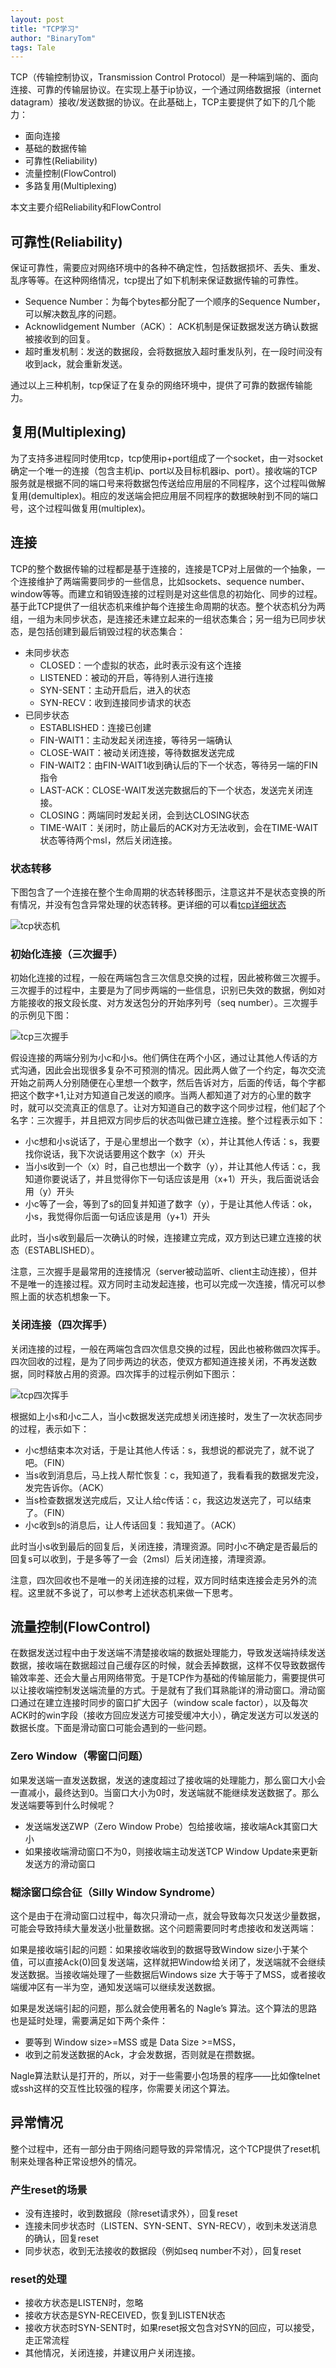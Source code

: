 ```yaml
---
layout: post
title: "TCP学习"
author: "BinaryTom"
tags: Tale
---
```


TCP（传输控制协议，Transmission Control Protocol）是一种端到端的、面向连接、可靠的传输层协议。在实现上基于ip协议，一个通过网络数据报（internet datagram）接收/发送数据的协议。在此基础上，TCP主要提供了如下的几个能力：

- 面向连接
- 基础的数据传输
- 可靠性(Reliability)
- 流量控制(FlowControl)
- 多路复用(Multiplexing)

本文主要介绍Reliability和FlowControl

## 可靠性(Reliability)

保证可靠性，需要应对网络环境中的各种不确定性，包括数据损坏、丢失、重发、乱序等等。在这种网络情况，tcp提出了如下机制来保证数据传输的可靠性。

- Sequence Number：为每个bytes都分配了一个顺序的Sequence Number，可以解决数乱序的问题。
- Acknowlidgement Number（ACK）： ACK机制是保证数据发送方确认数据被接收到的回复。
- 超时重发机制：发送的数据段，会将数据放入超时重发队列，在一段时间没有收到ack，就会重新发送。

通过以上三种机制，tcp保证了在复杂的网络环境中，提供了可靠的数据传输能力。

## 复用(Multiplexing)

为了支持多进程同时使用tcp，tcp使用ip+port组成了一个socket，由一对socket确定一个唯一的连接（包含主机ip、port以及目标机器ip、port）。接收端的TCP服务就是根据不同的端口号来将数据包传送给应用层的不同程序，这个过程叫做解复用(demultiplex)。相应的发送端会把应用层不同程序的数据映射到不同的端口号，这个过程叫做复用(multiplex)。

## 连接

TCP的整个数据传输的过程都是基于连接的，连接是TCP对上层做的一个抽象，一个连接维护了两端需要同步的一些信息，比如sockets、sequence number、window等等。而建立和销毁连接的过程则是对这些信息的初始化、同步的过程。基于此TCP提供了一组状态机来维护每个连接生命周期的状态。整个状态机分为两组，一组为未同步状态，是连接还未建立起来的一组状态集合；另一组为已同步状态，是包括创建到最后销毁过程的状态集合：

- 未同步状态
    - CLOSED：一个虚拟的状态，此时表示没有这个连接
    - LISTENED：被动的开启，等待别人进行连接
    - SYN-SENT：主动开启后，进入的状态
    - SYN-RECV：收到连接同步请求的状态
- 已同步状态
    - ESTABLISHED：连接已创建
    - FIN-WAIT1：主动发起关闭连接，等待另一端确认
    - CLOSE-WAIT：被动关闭连接，等待数据发送完成
    - FIN-WAIT2：由FIN-WAIT1收到确认后的下一个状态，等待另一端的FIN指令
    - LAST-ACK：CLOSE-WAIT发送完数据后的下一个状态，发送完关闭连接。
    - CLOSING：两端同时发起关闭，会到达CLOSING状态
    - TIME-WAIT：关闭时，防止最后的ACK对方无法收到，会在TIME-WAIT状态等待两个msl，然后关闭连接。

### 状态转移

下图包含了一个连接在整个生命周期的状态转移图示，注意这并不是状态变换的所有情况，并没有包含异常处理的状态转移。更详细的可以看[tcp详细状态](http://www.medianet.kent.edu/techreports/TR2005-07-22-tcp-EFSM.pdf)

![tcp状态机](../img/tcp-status.png "tcp状态机")

### 初始化连接（三次握手）

初始化连接的过程，一般在两端包含三次信息交换的过程，因此被称做三次握手。三次握手的过程中，主要是为了同步两端的一些信息，识别已失效的数据，例如对方能接收的报文段长度、对方发送包分的开始序列号（seq number）。三次握手的示例见下图：

![tcp三次握手](../img/tcp-status-three-way-handshake.png "tcp三次握手")

假设连接的两端分别为小c和小s。他们俩住在两个小区，通过让其他人传话的方式沟通，因此会出现很多复杂不可预测的情况。因此两人做了一个约定，每次交流开始之前两人分别随便在心里想一个数字，然后告诉对方，后面的传话，每个字都把这个数字+1,让对方知道自己发送的顺序。当两人都知道了对方的心里的数字时，就可以交流真正的信息了。让对方知道自己的数字这个同步过程，他们起了个名字：三次握手，并且把双方同步后的状态叫做已建立连接。整个过程表示如下：

- 小c想和小s说话了，于是心里想出一个数字（x），并让其他人传话：s，我要找你说话，我下次说话要用这个数字（x）开头
- 当小s收到一个（x）时，自己也想出一个数字（y），并让其他人传话：c，我知道你要说话了，并且觉得你下一句话应该是用（x+1）开头，我后面说话会用（y）开头
- 小c等了一会，等到了s的回复并知道了数字（y），于是让其他人传话：ok，小s，我觉得你后面一句话应该是用（y+1）开头

此时，当小s收到最后一次确认的时候，连接建立完成，双方到达已建立连接的状态（ESTABLISHED）。

注意，三次握手是最常用的连接情况（server被动监听、client主动连接），但并不是唯一的连接过程。双方同时主动发起连接，也可以完成一次连接，情况可以参照上面的状态机想象一下。

### 关闭连接（四次挥手）

关闭连接的过程，一般在两端包含四次信息交换的过程，因此也被称做四次挥手。四次回收的过程，是为了同步两边的状态，使双方都知道连接关闭，不再发送数据，同时释放占用的资源。四次挥手的过程示例如下图示：

![tcp四次挥手](../img/tcp-status-four-wat-handshake.png "tcp四次挥手")

根据如上小s和小c二人，当小c数据发送完成想关闭连接时，发生了一次状态同步的过程，表示如下：

- 小c想结束本次对话，于是让其他人传话：s，我想说的都说完了，就不说了吧。（FIN）
- 当s收到消息后，马上找人帮忙恢复：c，我知道了，我看看我的数据发完没，发完告诉你。（ACK）
- 当s检查数据发送完成后，又让人给c传话：c，我这边发送完了，可以结束了。（FIN）
- 小c收到s的消息后，让人传话回复：我知道了。（ACK）

此时当小s收到最后的回复后，关闭连接，清理资源。同时小c不确定是否最后的回复s可以收到，于是多等了一会（2msl）后关闭连接，清理资源。

注意，四次回收也不是唯一的关闭连接的过程，双方同时结束连接会走另外的流程。这里就不多说了，可以参考上述状态机来做一下思考。

## 流量控制(FlowControl)

在数据发送过程中由于发送端不清楚接收端的数据处理能力，导致发送端持续发送数据，接收端在数据超过自己缓存区的时候，就会丢掉数据，这样不仅导致数据传输效率差、还会大量占用网络带宽。于是TCP作为基础的传输层能力，需要提供可以让接收端控制发送端流量的方式。于是就有了我们耳熟能详的滑动窗口。滑动窗口通过在建立连接时同步的窗口扩大因子（window scale factor），以及每次ACK时的win字段（接收方回应发送方可接受缓冲大小），确定发送方可以发送的数据长度。下面是滑动窗口可能会遇到的一些问题。

### Zero Window（零窗口问题）

如果发送端一直发送数据，发送的速度超过了接收端的处理能力，那么窗口大小会一直减小，最终达到0。当窗口大小为0时，发送端就不能继续发送数据了。那么发送端要等到什么时候呢？

- 发送端发送ZWP（Zero Window Probe）包给接收端，接收端Ack其窗口大小
- 如果接收端滑动窗口不为0，则接收端主动发送TCP Window Update来更新发送方的滑动窗口

### 糊涂窗口综合征（Silly Window Syndrome）

这个是由于在滑动窗口过程中，每次只滑动一点，就会导致每次只发送少量数据，可能会导致持续大量发送小批量数据。这个问题需要同时考虑接收和发送两端：

如果是接收端引起的问题：如果接收端收到的数据导致Window size小于某个值，可以直接Ack(0)回复发送端，这样就把Window给关闭了，发送端就不会继续发送数据。当接收端处理了一些数据后Windows size 大于等于了MSS，或者接收端缓冲区有一半为空，通知发送端可以继续发送数据。

如果是发送端引起的问题，那么就会使用著名的 Nagle’s 算法。这个算法的思路也是延时处理，需要满足如下两个条件：

- 要等到 Window size>=MSS 或是 Data Size >=MSS，
- 收到之前发送数据的Ack，才会发数据，否则就是在攒数据。

Nagle算法默认是打开的，所以，对于一些需要小包场景的程序——比如像telnet或ssh这样的交互性比较强的程序，你需要关闭这个算法。

## 异常情况

整个过程中，还有一部分由于网络问题导致的异常情况，这个TCP提供了reset机制来处理各种正常设想外的情况。

### 产生reset的场景
- 没有连接时，收到数据段（除reset请求外），回复reset
- 连接未同步状态时（LISTEN、SYN-SENT、SYN-RECV），收到未发送消息的确认，回复reset
- 同步状态，收到无法接收的数据段（例如seq number不对），回复reset

### reset的处理
- 接收方状态是LISTEN时，忽略
- 接收方状态是SYN-RECEIVED，恢复到LISTEN状态
- 接收方状态时SYN-SENT时，如果reset报文包含对SYN的回应，可以接受，走正常流程
- 其他情况，关闭连接，并建议用户关闭连接。
